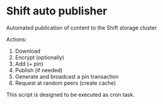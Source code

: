 # Shift auto publisher
Automated publication of content to the Shift storage cluster

Actions:
1. Download
2. Encrypt (optionally)
3. Add (+ pin)
4. Publish (if needed)
5. Generate and broadcast a pin transaction
6. Request at random peers (create cache)

This script is designed to be executed as cron task.
